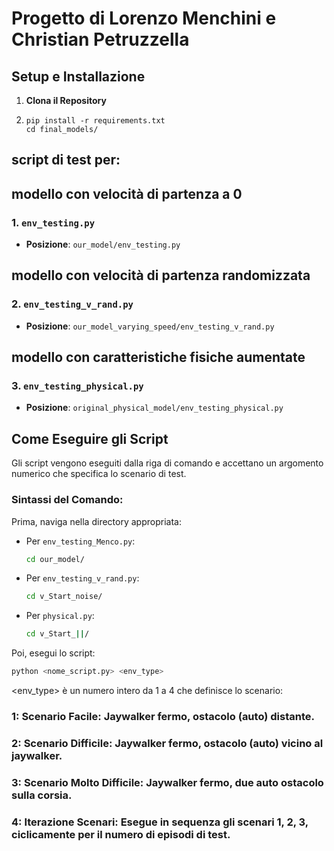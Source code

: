 # Progetto di Lorenzo Menchini e Christian Petruzzella

## Setup e Installazione

1.  **Clona il Repository**

2.  ```
    pip install -r requirements.txt
    cd final_models/
    ```

## script di test per:

## modello con velocità di partenza a 0
### 1. `env_testing.py`
* **Posizione**: `our_model/env_testing.py`

## modello con velocità di partenza randomizzata
### 2. `env_testing_v_rand.py`
* **Posizione**: `our_model_varying_speed/env_testing_v_rand.py`

## modello con caratteristiche fisiche aumentate
### 3. `env_testing_physical.py`

* **Posizione**: `original_physical_model/env_testing_physical.py`

## Come Eseguire gli Script

Gli script vengono eseguiti dalla riga di comando e accettano un argomento numerico che specifica lo scenario di test.

### Sintassi del Comando:

Prima, naviga nella directory appropriata:

* Per `env_testing_Menco.py`:
    ```bash
    cd our_model/
    ```
* Per `env_testing_v_rand.py`:
    ```bash
    cd v_Start_noise/ 
    ```
* Per `physical.py`:
    ```bash
    cd v_Start_||/ 
    ```

Poi, esegui lo script:
```bash
python <nome_script.py> <env_type>
```

<env_type> è un numero intero da 1 a 4 che definisce lo scenario:
### 1: Scenario Facile: Jaywalker fermo, ostacolo (auto) distante.
### 2: Scenario Difficile: Jaywalker fermo, ostacolo (auto) vicino al jaywalker.
### 3: Scenario Molto Difficile: Jaywalker fermo, due auto ostacolo sulla corsia.
### 4: Iterazione Scenari: Esegue in sequenza gli scenari 1, 2, 3, ciclicamente per il numero di episodi di test.
